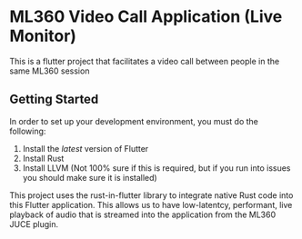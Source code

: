 # ML360 Video Call Application (Live Monitor)
This is a flutter project that facilitates a video call between people in the same ML360 session

## Getting Started
In order to set up your development environment, you must do the following:
1. Install the *latest* version of Flutter
2. Install Rust
3. Install LLVM (Not 100% sure if this is required, but if you run into issues you should make sure it is installed)

This project uses the rust-in-flutter library to integrate native Rust code into this Flutter application. This allows us to have low-latentcy, performant, live playback of audio that is streamed into the application from the ML360 JUCE plugin.